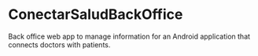 # ConectarSaludBackOffice
Back office web app to manage information for an Android application that connects doctors with patients.
